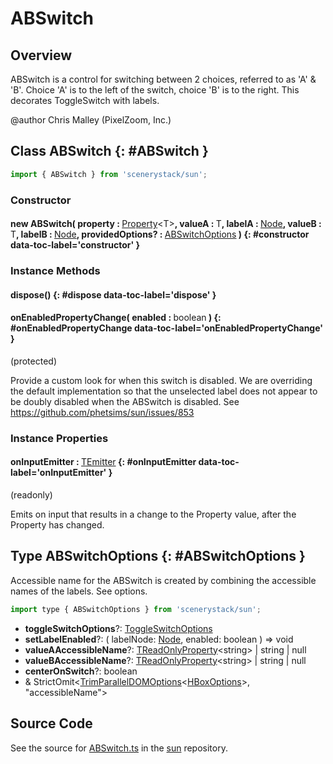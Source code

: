 # ABSwitch

## Overview

ABSwitch is a control for switching between 2 choices, referred to as 'A' &amp; 'B'.
Choice 'A' is to the left of the switch, choice 'B' is to the right.
This decorates ToggleSwitch with labels.

@author Chris Malley (PixelZoom, Inc.)

## Class ABSwitch {: #ABSwitch }


```js
import { ABSwitch } from 'scenerystack/sun';
```
### Constructor

#### new ABSwitch( property : <span style="font-weight: 400;">[Property](../axon/Property.md)&lt;T&gt;</span>, valueA : <span style="font-weight: 400;">T</span>, labelA : <span style="font-weight: 400;">[Node](../scenery/Node.md)</span>, valueB : <span style="font-weight: 400;">T</span>, labelB : <span style="font-weight: 400;">[Node](../scenery/Node.md)</span>, providedOptions? : <span style="font-weight: 400;">[ABSwitchOptions](../sun/ABSwitch.md#ABSwitchOptions)</span> ) {: #constructor data-toc-label='constructor' }

### Instance Methods

#### dispose() {: #dispose data-toc-label='dispose' }

#### onEnabledPropertyChange( enabled : <span style="font-weight: 400;"><span style="color: hsla(calc(var(--md-hue) + 180deg),80%,40%,1);">boolean</span></span> ) {: #onEnabledPropertyChange data-toc-label='onEnabledPropertyChange' }

(protected)

Provide a custom look for when this switch is disabled. We are overriding the default implementation so that
the unselected label does not appear to be doubly disabled when the ABSwitch is disabled.
See https://github.com/phetsims/sun/issues/853

### Instance Properties

#### onInputEmitter : <span style="font-weight: 400;">[TEmitter](../axon/TEmitter.md)</span> {: #onInputEmitter data-toc-label='onInputEmitter' }

(readonly)

Emits on input that results in a change to the Property value, after the Property has changed.



## Type ABSwitchOptions {: #ABSwitchOptions }


Accessible name for the ABSwitch is created by combining the accessible names of the labels. See options.

```js
import type { ABSwitchOptions } from 'scenerystack/sun';
```
- **toggleSwitchOptions**?: [ToggleSwitchOptions](../sun/ToggleSwitch.md#ToggleSwitchOptions)
- **setLabelEnabled**?: ( labelNode: [Node](../scenery/Node.md), enabled: <span style="color: hsla(calc(var(--md-hue) + 180deg),80%,40%,1);">boolean</span> ) =&gt; <span style="color: hsla(calc(var(--md-hue) + 180deg),80%,40%,1);">void</span>
- **valueAAccessibleName**?: [TReadOnlyProperty](../axon/TReadOnlyProperty.md)&lt;<span style="color: hsla(calc(var(--md-hue) + 180deg),80%,40%,1);">string</span>&gt; | <span style="color: hsla(calc(var(--md-hue) + 180deg),80%,40%,1);">string</span> | <span style="color: hsla(calc(var(--md-hue) + 180deg),80%,40%,1);">null</span>
- **valueBAccessibleName**?: [TReadOnlyProperty](../axon/TReadOnlyProperty.md)&lt;<span style="color: hsla(calc(var(--md-hue) + 180deg),80%,40%,1);">string</span>&gt; | <span style="color: hsla(calc(var(--md-hue) + 180deg),80%,40%,1);">string</span> | <span style="color: hsla(calc(var(--md-hue) + 180deg),80%,40%,1);">null</span>
- **centerOnSwitch**?: <span style="color: hsla(calc(var(--md-hue) + 180deg),80%,40%,1);">boolean</span>
- &amp; StrictOmit&lt;[TrimParallelDOMOptions](../scenery/ParallelDOM.md#TrimParallelDOMOptions)&lt;[HBoxOptions](../scenery/HBox.md#HBoxOptions)&gt;, "accessibleName"&gt;




## Source Code

See the source for [ABSwitch.ts](https://github.com/phetsims/sun/blob/main/js/ABSwitch.ts) in the [sun](https://github.com/phetsims/sun) repository.
